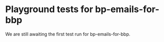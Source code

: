 # Playground tests for bp-emails-for-bbp
We are still awaiting the first test run for bp-emails-for-bbp.
